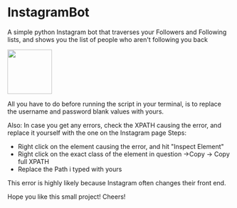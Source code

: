 # InstagramBot
A simple python Instagram bot that traverses your Followers and Following lists, and shows you the list of people who aren't following you back

<img src = "https://image.flaticon.com/icons/png/512/87/87390.png" width="100" height="100">

All you have to do before running the script in your terminal, is to replace the username and password blank values with yours.

Also: In case you get any errors, check the XPATH causing the error, and replace it yourself with the one on the Instagram page
Steps:
<ul>
  <li>Right click on the element causing the error, and hit "Inspect Element"</li>
  <li>Right click on the exact class of the element in question ->Copy -> Copy full XPATH</li>
  <li>Replace the Path i typed with yours</li>
</ul>

This error is highly likely because Instagram often changes their front end.

Hope you like this small project! Cheers! 
